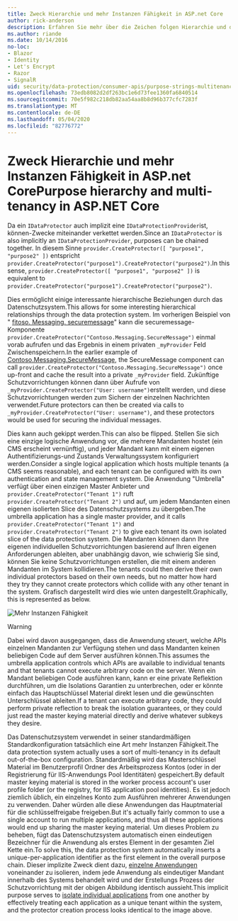 ```yaml
---
title: Zweck Hierarchie und mehr Instanzen Fähigkeit in ASP.net Core
author: rick-anderson
description: Erfahren Sie mehr über die Zeichen folgen Hierarchie und die mehr Instanzen Fähigkeit in Bezug auf die ASP.net Core Datenschutz-APIs.
ms.author: riande
ms.date: 10/14/2016
no-loc:
- Blazor
- Identity
- Let's Encrypt
- Razor
- SignalR
uid: security/data-protection/consumer-apis/purpose-strings-multitenancy
ms.openlocfilehash: 73edb8082d2df263bc1e6d73fee1360fa6840514
ms.sourcegitcommit: 70e5f982c218db82aa54aa8b8d96b377cfc7283f
ms.translationtype: MT
ms.contentlocale: de-DE
ms.lasthandoff: 05/04/2020
ms.locfileid: "82776772"
---
```

# <a name="purpose-hierarchy-and-multi-tenancy-in-aspnet-core"></a><span data-ttu-id="ff2d5-103">Zweck Hierarchie und mehr Instanzen Fähigkeit in ASP.net Core</span><span class="sxs-lookup"><span data-stu-id="ff2d5-103">Purpose hierarchy and multi-tenancy in ASP.NET Core</span></span>

<span data-ttu-id="ff2d5-104">Da ein `IDataProtector` auch implizit eine `IDataProtectionProvider`ist, können-Zwecke miteinander verkettet werden.</span><span class="sxs-lookup"><span data-stu-id="ff2d5-104">Since an `IDataProtector` is also implicitly an `IDataProtectionProvider`, purposes can be chained together.</span></span> <span data-ttu-id="ff2d5-105">In diesem Sinne `provider.CreateProtector([ "purpose1", "purpose2" ])` entspricht `provider.CreateProtector("purpose1").CreateProtector("purpose2")`.</span><span class="sxs-lookup"><span data-stu-id="ff2d5-105">In this sense, `provider.CreateProtector([ "purpose1", "purpose2" ])` is equivalent to `provider.CreateProtector("purpose1").CreateProtector("purpose2")`.</span></span>

<span data-ttu-id="ff2d5-106">Dies ermöglicht einige interessante hierarchische Beziehungen durch das Datenschutzsystem.</span><span class="sxs-lookup"><span data-stu-id="ff2d5-106">This allows for some interesting hierarchical relationships through the data protection system.</span></span> <span data-ttu-id="ff2d5-107">Im vorherigen Beispiel von " [fitoso. Messaging. securemessage](xref:security/data-protection/consumer-apis/purpose-strings#data-protection-contoso-purpose)" kann die securemessage-Komponente `provider.CreateProtector("Contoso.Messaging.SecureMessage")` einmal vorab aufrufen und das Ergebnis in einem privaten `_myProvider` Feld Zwischenspeichern.</span><span class="sxs-lookup"><span data-stu-id="ff2d5-107">In the earlier example of [Contoso.Messaging.SecureMessage](xref:security/data-protection/consumer-apis/purpose-strings#data-protection-contoso-purpose), the SecureMessage component can call `provider.CreateProtector("Contoso.Messaging.SecureMessage")` once up-front and cache the result into a private `_myProvider` field.</span></span> <span data-ttu-id="ff2d5-108">Zukünftige Schutzvorrichtungen können dann über Aufrufe von `_myProvider.CreateProtector("User: username")`erstellt werden, und diese Schutzvorrichtungen werden zum Sichern der einzelnen Nachrichten verwendet.</span><span class="sxs-lookup"><span data-stu-id="ff2d5-108">Future protectors can then be created via calls to `_myProvider.CreateProtector("User: username")`, and these protectors would be used for securing the individual messages.</span></span>

<span data-ttu-id="ff2d5-109">Dies kann auch gekippt werden.</span><span class="sxs-lookup"><span data-stu-id="ff2d5-109">This can also be flipped.</span></span> <span data-ttu-id="ff2d5-110">Stellen Sie sich eine einzige logische Anwendung vor, die mehrere Mandanten hostet (ein CMS erscheint vernünftig), und jeder Mandant kann mit einem eigenen Authentifizierungs-und Zustands Verwaltungssystem konfiguriert werden.</span><span class="sxs-lookup"><span data-stu-id="ff2d5-110">Consider a single logical application which hosts multiple tenants (a CMS seems reasonable), and each tenant can be configured with its own authentication and state management system.</span></span> <span data-ttu-id="ff2d5-111">Die Anwendung "Umbrella" verfügt über einen einzigen Master Anbieter und `provider.CreateProtector("Tenant 1")` ruft `provider.CreateProtector("Tenant 2")` und auf, um jedem Mandanten einen eigenen isolierten Slice des Datenschutzsystems zu übergeben.</span><span class="sxs-lookup"><span data-stu-id="ff2d5-111">The umbrella application has a single master provider, and it calls `provider.CreateProtector("Tenant 1")` and `provider.CreateProtector("Tenant 2")` to give each tenant its own isolated slice of the data protection system.</span></span> <span data-ttu-id="ff2d5-112">Die Mandanten können dann Ihre eigenen individuellen Schutzvorrichtungen basierend auf Ihren eigenen Anforderungen ableiten, aber unabhängig davon, wie schwierig Sie sind, können Sie keine Schutzvorrichtungen erstellen, die mit einem anderen Mandanten im System kollidieren.</span><span class="sxs-lookup"><span data-stu-id="ff2d5-112">The tenants could then derive their own individual protectors based on their own needs, but no matter how hard they try they cannot create protectors which collide with any other tenant in the system.</span></span> <span data-ttu-id="ff2d5-113">Grafisch dargestellt wird dies wie unten dargestellt.</span><span class="sxs-lookup"><span data-stu-id="ff2d5-113">Graphically, this is represented as below.</span></span>

![Mehr Instanzen Fähigkeit](purpose-strings-multitenancy/_static/purposes-multi-tenancy.png)

>[!WARNING]
> <span data-ttu-id="ff2d5-115">Dabei wird davon ausgegangen, dass die Anwendung steuert, welche APIs einzelnen Mandanten zur Verfügung stehen und dass Mandanten keinen beliebigen Code auf dem Server ausführen können.</span><span class="sxs-lookup"><span data-stu-id="ff2d5-115">This assumes the umbrella application controls which APIs are available to individual tenants and that tenants cannot execute arbitrary code on the server.</span></span> <span data-ttu-id="ff2d5-116">Wenn ein Mandant beliebigen Code ausführen kann, kann er eine private Reflektion durchführen, um die Isolations Garantien zu unterbrechen, oder er könnte einfach das Hauptschlüssel Material direkt lesen und die gewünschten Unterschlüssel ableiten.</span><span class="sxs-lookup"><span data-stu-id="ff2d5-116">If a tenant can execute arbitrary code, they could perform private reflection to break the isolation guarantees, or they could just read the master keying material directly and derive whatever subkeys they desire.</span></span>

<span data-ttu-id="ff2d5-117">Das Datenschutzsystem verwendet in seiner standardmäßigen Standardkonfiguration tatsächlich eine Art mehr Instanzen Fähigkeit.</span><span class="sxs-lookup"><span data-stu-id="ff2d5-117">The data protection system actually uses a sort of multi-tenancy in its default out-of-the-box configuration.</span></span> <span data-ttu-id="ff2d5-118">Standardmäßig wird das Masterschlüssel Material im Benutzerprofil Ordner des Arbeitsprozess Kontos (oder in der Registrierung für IIS-Anwendungs Pool Identitäten) gespeichert.</span><span class="sxs-lookup"><span data-stu-id="ff2d5-118">By default master keying material is stored in the worker process account's user profile folder (or the registry, for IIS application pool identities).</span></span> <span data-ttu-id="ff2d5-119">Es ist jedoch ziemlich üblich, ein einzelnes Konto zum Ausführen mehrerer Anwendungen zu verwenden. Daher würden alle diese Anwendungen das Hauptmaterial für die schlüsselfreigabe freigeben.</span><span class="sxs-lookup"><span data-stu-id="ff2d5-119">But it's actually fairly common to use a single account to run multiple applications, and thus all these applications would end up sharing the master keying material.</span></span> <span data-ttu-id="ff2d5-120">Um dieses Problem zu beheben, fügt das Datenschutzsystem automatisch einen eindeutigen Bezeichner für die Anwendung als erstes Element in der gesamten Ziel Kette ein.</span><span class="sxs-lookup"><span data-stu-id="ff2d5-120">To solve this, the data protection system automatically inserts a unique-per-application identifier as the first element in the overall purpose chain.</span></span> <span data-ttu-id="ff2d5-121">Dieser implizite Zweck dient dazu, [einzelne Anwendungen](xref:security/data-protection/configuration/overview#per-application-isolation) voneinander zu isolieren, indem jede Anwendung als eindeutiger Mandant innerhalb des Systems behandelt wird und der Erstellungs Prozess der Schutzvorrichtung mit der obigen Abbildung identisch aussieht.</span><span class="sxs-lookup"><span data-stu-id="ff2d5-121">This implicit purpose serves to [isolate individual applications](xref:security/data-protection/configuration/overview#per-application-isolation) from one another by effectively treating each application as a unique tenant within the system, and the protector creation process looks identical to the image above.</span></span>
